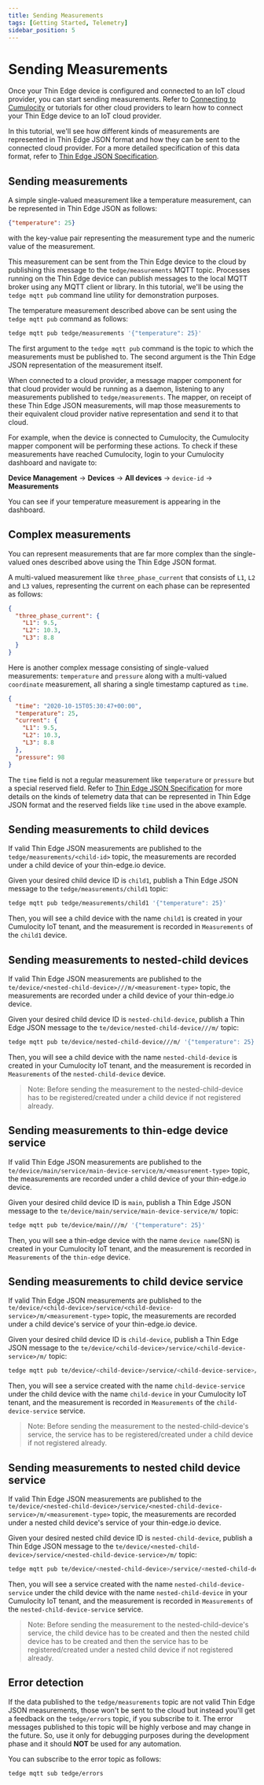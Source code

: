```yaml
---
title: Sending Measurements
tags: [Getting Started, Telemetry]
sidebar_position: 5
---
```


# Sending Measurements

Once your Thin Edge device is configured and connected to an IoT cloud provider, you can start sending measurements.
Refer to [Connecting to Cumulocity](./connect-c8y.md) or tutorials for other cloud providers 
to learn how to connect your Thin Edge device to an IoT cloud provider. 

In this tutorial, we'll see how different kinds of measurements are represented in Thin Edge JSON format and 
how they can be sent to the connected cloud provider.
For a more detailed specification of this data format, refer to [Thin Edge JSON Specification](../understand/thin-edge-json.md).

## Sending measurements

A simple single-valued measurement like a temperature measurement, can be represented in Thin Edge JSON as follows:

```json
{"temperature": 25}
```

with the key-value pair representing the measurement type and the numeric value of the measurement.

This measurement can be sent from the Thin Edge device to the cloud by publishing this message to the `tedge/measurements` MQTT topic.
Processes running on the Thin Edge device can publish messages to the local MQTT broker using any MQTT client or library.
In this tutorial, we'll be using the `tedge mqtt pub` command line utility for demonstration purposes.

The temperature measurement described above can be sent using the `tedge mqtt pub` command as follows:

```sh te2mqtt
tedge mqtt pub tedge/measurements '{"temperature": 25}'
```

The first argument to the `tedge mqtt pub` command is the topic to which the measurements must be published to.
The second argument is the Thin Edge JSON representation of the measurement itself.

When connected to a cloud provider, a message mapper component for that cloud provider would be running as a daemon, 
listening to any measurements published to `tedge/measurements`.
The mapper, on receipt of these Thin Edge JSON measurements, will map those measurements to their equivalent
cloud provider native representation and send it to that cloud.

For example, when the device is connected to Cumulocity, the Cumulocity mapper component will be performing these actions.
To check if these measurements have reached Cumulocity, login to your Cumulocity dashboard and navigate to:

**Device Management** &rarr; **Devices** &rarr; **All devices** &rarr; `device-id` &rarr; **Measurements**

You can see if your temperature measurement is appearing in the dashboard.

## Complex measurements

You can represent measurements that are far more complex than the single-valued ones described above using the Thin Edge JSON format.

A multi-valued measurement like `three_phase_current` that consists of `L1`, `L2` and `L3` values,
representing the current on each phase can be represented as follows:

```json
{
  "three_phase_current": {
    "L1": 9.5,
    "L2": 10.3,
    "L3": 8.8
  }
}
```

Here is another complex message consisting of single-valued measurements: `temperature` and `pressure` 
along with a multi-valued `coordinate` measurement, all sharing a single timestamp captured as `time`.

```json
{
  "time": "2020-10-15T05:30:47+00:00",
  "temperature": 25,
  "current": {
    "L1": 9.5,
    "L2": 10.3,
    "L3": 8.8
  },
  "pressure": 98
}
```

The `time` field is not a regular measurement like `temperature` or `pressure` but a special reserved field.
Refer to [Thin Edge JSON Specification](../understand/thin-edge-json.md) for more details on the kinds of telemetry 
data that can be represented in Thin Edge JSON format and the reserved fields like `time` used in the above example.

## Sending measurements to child devices

If valid Thin Edge JSON measurements are published to the `tedge/measurements/<child-id>` topic,
the measurements are recorded under a child device of your thin-edge.io device.

Given your desired child device ID is `child1`, publish a Thin Edge JSON message to the `tedge/measurements/child1` topic:

```sh te2mqtt
tedge mqtt pub tedge/measurements/child1 '{"temperature": 25}'
```

Then, you will see a child device with the name `child1` is created in your Cumulocity IoT tenant,
and the measurement is recorded in `Measurements` of the `child1` device.

## Sending measurements to nested-child devices

If valid Thin Edge JSON measurements are published to the `te/device/<nested-child-device>///m/<measurement-type>` topic,
the measurements are recorded under a child device of your thin-edge.io device.

Given your desired child device ID is `nested-child-device`, publish a Thin Edge JSON message to the `te/device/nested-child-device///m/` topic:

```sh te2mqtt
tedge mqtt pub te/device/nested-child-device///m/ '{"temperature": 25}'
```

Then, you will see a child device with the name `nested-child-device` is created in your Cumulocity IoT tenant,
and the measurement is recorded in `Measurements` of the `nested-child-device` device.

> Note: Before sending the measurement to the nested-child-device has to be registered/created under a child device if not registered already.

## Sending measurements to thin-edge device service

If valid Thin Edge JSON measurements are published to the `te/device/main/service/main-device-service/m/<measurement-type>` topic,
the measurements are recorded under a child device of your thin-edge.io device.

Given your desired child device ID is `main`, publish a Thin Edge JSON message to the `te/device/main/service/main-device-service/m/` topic:

```sh te2mqtt
tedge mqtt pub te/device/main///m/ '{"temperature": 25}'
```

Then, you will see a thin-edge device with the name `device name`(SN) is created in your Cumulocity IoT tenant,
and the measurement is recorded in `Measurements` of the `thin-edge` device.

## Sending measurements to child device service

If valid Thin Edge JSON measurements are published to the `te/device/<child-device>/service/<child-device-service>/m/<measurement-type>` topic,
the measurements are recorded under a child device's service of your thin-edge.io device.

Given your desired child device ID is `child-device`, publish a Thin Edge JSON message to the `te/device/<child-device>/service/<child-device-service>/m/` topic:

```sh te2mqtt
tedge mqtt pub te/device/<child-device>/service/<child-device-service>/m/ '{"temperature": 25}'
```

Then, you will see a service created with the name `child-device-service` under the child device with the name `child-device` in your Cumulocity IoT tenant,
and the measurement is recorded in `Measurements` of the `child-device-service` service.

> Note: Before sending the measurement to the nested-child-device's service, the service has to be registered/created under a child device if not registered already.


## Sending measurements to nested child device service

If valid Thin Edge JSON measurements are published to the `te/device/<nested-child-device>/service/<nested-child-device-service>/m/<measurement-type>` topic,
the measurements are recorded under a nested child device's service of your thin-edge.io device.

Given your desired nested child device ID is `nested-child-device`, publish a Thin Edge JSON message to the `te/device/<nested-child-device>/service/<nested-child-device-service>/m/` topic:

```sh te2mqtt
tedge mqtt pub te/device/<nested-child-device>/service/<nested-child-device-service>/m/ '{"temperature": 25}'
```

Then, you will see a service created with the name `nested-child-device-service` under the child device with the name `nested-child-device` in your Cumulocity IoT tenant,
and the measurement is recorded in `Measurements` of the `nested-child-device-service` service.

> Note: Before sending the measurement to the nested-child-device's service, the child device has to be created and then the nested child device has to be created
 and then the service has to be registered/created under a nested child device if not registered already.


## Error detection

If the data published to the `tedge/measurements` topic are not valid Thin Edge JSON measurements, those won't be
sent to the cloud but instead you'll get a feedback on the `tedge/errors` topic, if you subscribe to it.
The error messages published to this topic will be highly verbose and may change in the future.
So, use it only for debugging purposes during the development phase and it should **NOT** be used for any automation.

You can subscribe to the error topic as follows:

```sh te2mqtt
tedge mqtt sub tedge/errors
```
